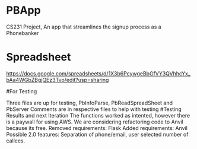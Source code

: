 # PBApp
CS231 Project, An app that streamlines the signup process as a Phonebanker

# Spreadsheet
https://docs.google.com/spreadsheets/d/1X3b6PcywgeBbGfVY3QVhhcYx_bAa4WGbZBgjQEz3Tvo/edit?usp=sharing

#For Testing

Three files are up for testing, PbInfoParse, PbReadSpreadSheet and PbServer Comments are in respective files to help with testing
#Testing Results and next Iteration
The functions worked as intented, however there is a paywall for using AWS. We are considering refactoring code to Anvil because its free. 
Removed requirements: Flask
Added requirements: Anvil
Possible 2.0 features: Separation of phone/email, user selected number of callees.
